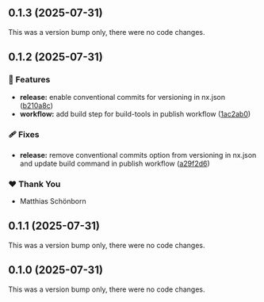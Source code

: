 ## 0.1.3 (2025-07-31)

This was a version bump only, there were no code changes.

## 0.1.2 (2025-07-31)

### 🚀 Features

- **release:** enable conventional commits for versioning in nx.json ([b210a8c](https://github.com/mschoenbo/nx-build-tools/commit/b210a8c))
- **workflow:** add build step for build-tools in publish workflow ([1ac2ab0](https://github.com/mschoenbo/nx-build-tools/commit/1ac2ab0))

### 🩹 Fixes

- **release:** remove conventional commits option from versioning in nx.json and update build command in publish workflow ([a29f2d6](https://github.com/mschoenbo/nx-build-tools/commit/a29f2d6))

### ❤️ Thank You

- Matthias Schönborn

## 0.1.1 (2025-07-31)

This was a version bump only, there were no code changes.

## 0.1.0 (2025-07-31)

This was a version bump only, there were no code changes.